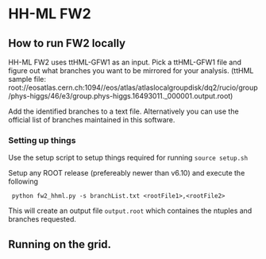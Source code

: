 # HH-ML FW2
## How to run FW2 locally
HH-ML FW2 uses ttHML-GFW1 as an input. Pick a ttHML-GFW1 file and figure out what branches you want to be mirrored for your analysis.
(ttHML sample file: root://eosatlas.cern.ch:1094//eos/atlas/atlaslocalgroupdisk/dq2/rucio/group/phys-higgs/46/e3/group.phys-higgs.16493011._000001.output.root)

Add the identified branches to a text file. Alternatively you can use the official list of branches maintained in this software. 

### Setting up things
Use the setup script to setup things required for running
`source setup.sh`

Setup any ROOT release (prefereably newer than v6.10) and execute the following 

` python fw2_hhml.py -s branchList.txt <rootFile1>,<rootFile2>`

This will create an output file `output.root` which containes the ntuples and branches requested. 

## Running on the grid. 
